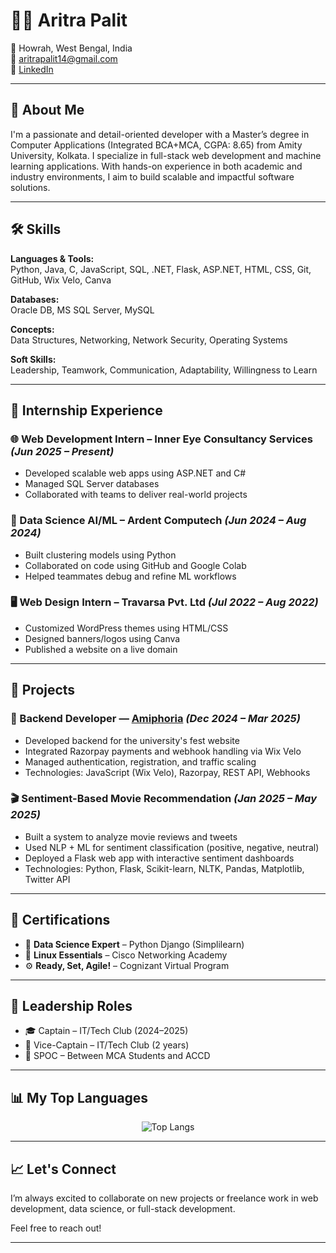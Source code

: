 # 👨‍💻 Aritra Palit

📍 Howrah, West Bengal, India  
📧 aritrapalit14@gmail.com  
🔗 [LinkedIn](https://www.linkedin.com/in/aritra-palit/)   

---

## 🚀 About Me

I'm a passionate and detail-oriented developer with a Master’s degree in Computer Applications (Integrated BCA+MCA, CGPA: 8.65) from Amity University, Kolkata. I specialize in full-stack web development and machine learning applications. With hands-on experience in both academic and industry environments, I aim to build scalable and impactful software solutions.

---

## 🛠️ Skills

**Languages & Tools:**  
Python, Java, C, JavaScript, SQL, .NET, Flask, ASP.NET, HTML, CSS, Git, GitHub, Wix Velo, Canva

**Databases:**  
Oracle DB, MS SQL Server, MySQL

**Concepts:**  
Data Structures, Networking, Network Security, Operating Systems

**Soft Skills:**  
Leadership, Teamwork, Communication, Adaptability, Willingness to Learn

---

## 💼 Internship Experience

### 🌐 Web Development Intern – Inner Eye Consultancy Services *(Jun 2025 – Present)*
- Developed scalable web apps using ASP.NET and C#
- Managed SQL Server databases
- Collaborated with teams to deliver real-world projects

### 🤖 Data Science AI/ML – Ardent Computech *(Jun 2024 – Aug 2024)*
- Built clustering models using Python
- Collaborated on code using GitHub and Google Colab
- Helped teammates debug and refine ML workflows

### 🖥️ Web Design Intern – Travarsa Pvt. Ltd *(Jul 2022 – Aug 2022)*
- Customized WordPress themes using HTML/CSS
- Designed banners/logos using Canva
- Published a website on a live domain

---

## 📂 Projects

### 🔧 Backend Developer — [Amiphoria](https://amiphoria.in) *(Dec 2024 – Mar 2025)*
- Developed backend for the university's fest website
- Integrated Razorpay payments and webhook handling via Wix Velo
- Managed authentication, registration, and traffic scaling
- Technologies: JavaScript (Wix Velo), Razorpay, REST API, Webhooks

### 🎬 Sentiment-Based Movie Recommendation *(Jan 2025 – May 2025)*
- Built a system to analyze movie reviews and tweets
- Used NLP + ML for sentiment classification (positive, negative, neutral)
- Deployed a Flask web app with interactive sentiment dashboards
- Technologies: Python, Flask, Scikit-learn, NLTK, Pandas, Matplotlib, Twitter API

---

## 📜 Certifications

- 🧠 **Data Science Expert** – Python Django (Simplilearn)  
- 🐧 **Linux Essentials** – Cisco Networking Academy  
- ⚙️ **Ready, Set, Agile!** – Cognizant Virtual Program  

---

## 👑 Leadership Roles

- 🎓 Captain – IT/Tech Club (2024–2025)  
- 🧭 Vice-Captain – IT/Tech Club (2 years)  
- 🔗 SPOC – Between MCA Students and ACCD  

---
## 📊 My Top Languages

<div align="center">
  <img src="https://github-readme-stats.vercel.app/api/top-langs/?username=Aritra-Palit&layout=compact" alt="Top Langs" />
</div>

---

## 📈 Let's Connect

I’m always excited to collaborate on new projects or freelance work in web development, data science, or full-stack development.

Feel free to reach out!

---
